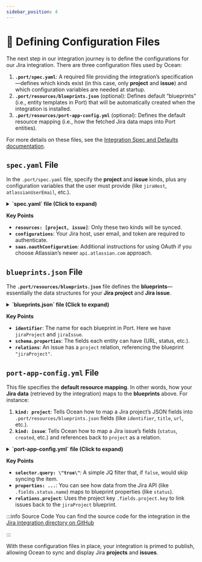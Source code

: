 ```yaml
---
sidebar_position: 4
---
```


# 📝 Defining Configuration Files

The next step in our integration journey is to define the configurations for our Jira integration. There are three configuration files used by Ocean:

1. **`.port/spec.yaml`**: A required file providing the integration’s specification—defines which kinds exist (in this case, only **project** and **issue**) and which configuration variables are needed at startup.
2. **`.port/resources/blueprints.json`** (optional): Defines default “blueprints” (i.e., entity templates in Port) that will be automatically created when the integration is installed.
3. **`.port/resources/port-app-config.yml`** (optional): Defines the default resource mapping (i.e., how the fetched Jira data maps into Port entities).

For more details on these files, see the [Integration Spec and Defaults documentation](https://ocean.port.io/develop-an-integration/integration-spec-and-default-resources).

## `spec.yaml` File

In the `.port/spec.yaml` file, specify the **project** and **issue** kinds, plus any configuration variables that the user must provide (like `jiraHost`, `atlassianUserEmail`, etc.).

<details>

<summary><b>`spec.yaml` file (Click to expand)</b></summary>

```yaml showLineNumber
title: Jira
description: Jira integration for Port Ocean
icon: Jira
docs: https://docs.getport.io/build-your-software-catalog/sync-data-to-catalog/jira
features:
  - type: exporter
    section: Project management
    resources:
      - kind: project
      - kind: issue

configurations:
  - name: jiraHost
    required: true
    type: string
    description: "The URL of your Jira, for example: https://example.atlassian.net"
    sensitive: false

  - name: atlassianUserEmail
    required: true
    type: string
    description: "The email of the user used to query Jira"
    sensitive: true

  - name: atlassianUserToken
    required: true
    type: string
    description: >-
      You can configure the user token on the <a target="_blank" href="https://id.atlassian.com/manage-profile/security/api-tokens">Atlassian account page</a>
    sensitive: true

  - name: atlassianOrganizationId
    required: false
    type: string
    description: >-
      To sync additional data such as teams, your Atlassian Organization ID is required.
      Read
      <a target="_blank" href="https://confluence.atlassian.com/jirakb/what-it-is-the-organization-id-and-where-to-find-it-1207189876.html">How to find your Atlassian Organization ID</a>

saas:
  enabled: true
  liveEvents:
    enabled: true
  oauthConfiguration:
    requiredSecrets:
      - name: atlassianUserEmail
        value: '.oauthData.profile.email'
        description: '"Email for Jira OAuth2 integration"'
      - name: atlassianUserToken
        value: '.oauthData.accessToken'
        description: '"Access Token for Jira OAuth2 integration"'
    valuesOverride:
      integrationSpec:
        jiraHost: '"https://api.atlassian.com/ex/jira/" + .oauthData.profile.accessibleResources[0].id'
      appSpec:
        minimumScheduledResyncInterval: '2h'
```

</details>

**Key Points**

- **`resources: [project, issue]`**: Only these two kinds will be synced.
- **`configurations`**: Your Jira host, user email, and token are required to authenticate.
- **`saas.oauthConfiguration`**: Additional instructions for using OAuth if you choose Atlassian’s newer `api.atlassian.com` approach.

## `blueprints.json` File

The **`.port/resources/blueprints.json`** file defines the **blueprints**—essentially the data structures for your **Jira project** and **Jira issue**.


<details>

<summary><b>`blueprints.json` file (Click to expand)</b></summary>

```json
[
  {
    "identifier": "jiraProject",
    "title": "Jira Project",
    "icon": "Jira",
    "description": "A Jira project",
    "schema": {
      "properties": {
        "url": {
          "title": "Project URL",
          "type": "string",
          "format": "url",
          "description": "URL to the project in Jira"
        },
        "totalIssues": {
          "title": "Total Issues",
          "type": "number",
          "description": "The total number of issues in the project"
        }
      }
    },
    "calculationProperties": {}
  },
  {
    "identifier": "jiraIssue",
    "title": "Jira Issue",
    "icon": "Jira",
    "schema": {
      "properties": {
        "url": {
          "title": "Issue URL",
          "type": "string",
          "format": "url",
          "description": "URL to the issue in Jira"
        },
        "status": {
          "title": "Status",
          "type": "string",
          "description": "The status of the issue"
        },
        "issueType": {
          "title": "Type",
          "type": "string",
          "description": "The type of the issue"
        },
        "components": {
          "title": "Components",
          "type": "array",
          "items": {
            "type": "string"
          },
          "description": "The components related to this issue"
        },
        "creator": {
          "title": "Creator",
          "type": "string",
          "description": "The user that created the issue"
        },
        "priority": {
          "title": "Priority",
          "type": "string",
          "description": "The priority of the issue"
        },
        "labels": {
          "items": {
            "type": "string"
          },
          "title": "Labels",
          "type": "array"
        },
        "created": {
          "title": "Created At",
          "type": "string",
          "description": "The created datetime of the issue",
          "format": "date-time"
        },
        "updated": {
          "title": "Updated At",
          "type": "string",
          "description": "The updated datetime of the issue",
          "format": "date-time"
        },
        "resolutionDate": {
          "title": "Resolved At",
          "type": "string",
          "description": "The datetime the issue changed to a resolved state",
          "format": "date-time"
        }
      }
    },
    "calculationProperties": {
      "handlingDuration": {
        "title": "Handling Duration (Days)",
        "icon": "Clock",
        "description": "Time in days from issue creation to resolution",
        "calculation": "if (.properties.resolutionDate != null and .properties.created != null) then ((.properties.resolutionDate[0:19] + \"Z\" | fromdateiso8601) - (.properties.created[0:19] + \"Z\" | fromdateiso8601)) / 86400 else null end",
        "type": "number"
      }
    },
    "relations": {
      "project": {
        "target": "jiraProject",
        "title": "Project",
        "description": "The Jira project containing this issue",
        "required": false,
        "many": false
      }
    }
  }
]
```

</details>

**Key Points**

- **`identifier`**: The name for each blueprint in Port. Here we have `jiraProject` and `jiraIssue`.
- **`schema.properties`**: The fields each entity can have (URL, status, etc.).
- **`relations`**: An issue has a `project` relation, referencing the blueprint `"jiraProject"`.


## `port-app-config.yml` File

This file specifies the **default resource mapping**. In other words, how your **Jira data** (retrieved by the integration) maps to the **blueprints** above. For instance:

1. **`kind: project`**: Tells Ocean how to map a Jira project’s JSON fields into `.port/resources/blueprints.json` fields (like `identifier`, `title`, `url`, etc.).
2. **`kind: issue`**: Tells Ocean how to map a Jira issue’s fields (`status`, `created`, etc.) and references back to `project` as a relation.


<details>

<summary><b>`port-app-config.yml` file (Click to expand)</b></summary>

```yaml showLineNumbers
createMissingRelatedEntities: true
deleteDependentEntities: true

resources:
  - kind: project
    selector:
      query: "true"
    port:
      entity:
        mappings:
          identifier: .key
          title: .name
          blueprint: '"jiraProject"'
          properties:
            url: (.self | split("/") | .[:3] | join("/")) + "/projects/" + .key
            totalIssues: .insight.totalIssueCount

  - kind: issue
    selector:
      query: "true"
      jql: "(statusCategory != Done) OR (created >= -1w) OR (updated >= -1w)"
    port:
      entity:
        mappings:
          identifier: .key
          title: .fields.summary
          blueprint: '"jiraIssue"'
          properties:
            url: (.self | split("/") | .[:3] | join("/")) + "/browse/" + .key
            status: .fields.status.name
            issueType: .fields.issuetype.name
            components: .fields.components
            creator: .fields.creator.emailAddress
            priority: .fields.priority.name
            labels: .fields.labels
            created: .fields.created
            updated: .fields.updated
            resolutionDate: .fields.resolutiondate
          relations:
            project: .fields.project.key

```

</details>

**Key Points**

- **`selector.query: \"true\"`**: A simple JQ filter that, if `false`, would skip syncing the item.
- **`properties: ...`**: You can see how data from the Jira API (like `.fields.status.name`) maps to blueprint properties (like `status`).
- **`relations.project`**: Uses the project key `.fields.project.key` to link issues back to the `jiraProject` blueprint.


:::info Source Code
You can find the source code for the integration in the [Jira integration directory on GitHub](https://github.com/port-labs/ocean/tree/main/integrations/jira)

:::

With these configuration files in place, your integration is primed to publish, allowing Ocean to sync and display Jira **projects** and **issues**.
